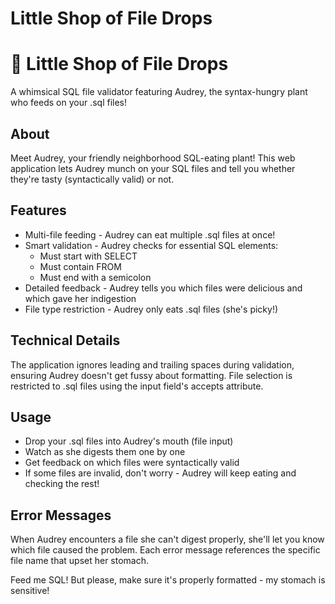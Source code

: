# Little Shop of File Drops

# 🌿 Little Shop of File Drops

A whimsical SQL file validator featuring Audrey, the syntax-hungry plant who feeds on your .sql files!

## About

Meet Audrey, your friendly neighborhood SQL-eating plant! This web application lets Audrey munch on your SQL files and tell you whether they're tasty (syntactically valid) or not.

## Features

- Multi-file feeding - Audrey can eat multiple .sql files at once!
- Smart validation - Audrey checks for essential SQL elements:
    - Must start with SELECT
    - Must contain FROM
    - Must end with a semicolon
- Detailed feedback - Audrey tells you which files were delicious and which gave her indigestion
- File type restriction - Audrey only eats .sql files (she's picky!)

## Technical Details

The application ignores leading and trailing spaces during validation, ensuring Audrey doesn't get fussy about formatting. File selection is restricted to .sql files using the input field's accepts attribute.

## Usage

- Drop your .sql files into Audrey's mouth (file input)
- Watch as she digests them one by one
- Get feedback on which files were syntactically valid
- If some files are invalid, don't worry - Audrey will keep eating and checking the rest!

## Error Messages

When Audrey encounters a file she can't digest properly, she'll let you know which file caused the problem. Each error message references the specific file name that upset her stomach.

<aside>
Feed me SQL! But please, make sure it's properly formatted - my stomach is sensitive! 

</aside>

